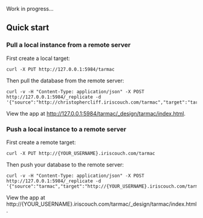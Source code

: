 
Work in progress...

## Quick start

### Pull a local instance from a remote server

First create a local target:

    curl -X PUT http://127.0.0.1:5984/tarmac

Then pull the database from the remote server:

    curl -v -H "Content-Type: application/json" -X POST http://127.0.0.1:5984/_replicate -d '{"source":"http://christophercliff.iriscouch.com/tarmac","target":"tarmac"}'

View the app at http://127.0.0.1:5984/tarmac/_design/tarmac/index.html.

### Push a local instance to a remote server

First create a remote target:

    curl -X PUT http://{YOUR_USERNAME}.iriscouch.com/tarmac

Then push your database to the remote server:

    curl -v -H "Content-Type: application/json" -X POST http://127.0.0.1:5984/_replicate -d '{"source":"tarmac","target":"http://{YOUR_USERNAME}.iriscouch.com/tarmac"}'
    
View the app at http://{YOUR_USERNAME}.iriscouch.com/tarmac/_design/tarmac/index.html.